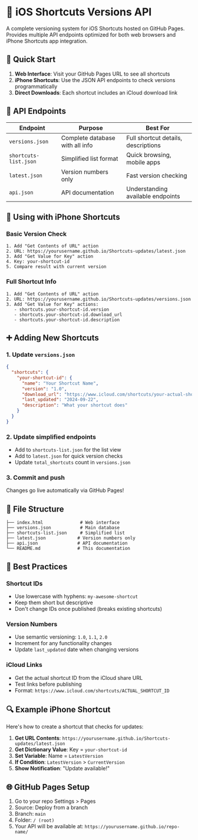 # 📱 iOS Shortcuts Versions API

A complete versioning system for iOS Shortcuts hosted on GitHub Pages. Provides multiple API endpoints optimized for both web browsers and iPhone Shortcuts app integration.

## 🚀 Quick Start

1. **Web Interface**: Visit your GitHub Pages URL to see all shortcuts
2. **iPhone Shortcuts**: Use the JSON API endpoints to check versions programmatically
3. **Direct Downloads**: Each shortcut includes an iCloud download link

## 📡 API Endpoints

| Endpoint | Purpose | Best For |
|----------|---------|----------|
| `versions.json` | Complete database with all info | Full shortcut details, descriptions |
| `shortcuts-list.json` | Simplified list format | Quick browsing, mobile apps |
| `latest.json` | Version numbers only | Fast version checking |
| `api.json` | API documentation | Understanding available endpoints |

## 📱 Using with iPhone Shortcuts

### Basic Version Check
```
1. Add "Get Contents of URL" action
2. URL: https://yourusername.github.io/Shortcuts-updates/latest.json
3. Add "Get Value for Key" action
4. Key: your-shortcut-id
5. Compare result with current version
```

### Full Shortcut Info
```
1. Add "Get Contents of URL" action
2. URL: https://yourusername.github.io/Shortcuts-updates/versions.json
3. Add "Get Value for Key" actions:
   - shortcuts.your-shortcut-id.version
   - shortcuts.your-shortcut-id.download_url
   - shortcuts.your-shortcut-id.description
```

## ➕ Adding New Shortcuts

### 1. Update `versions.json`
```json
{
  "shortcuts": {
    "your-shortcut-id": {
      "name": "Your Shortcut Name",
      "version": "1.0",
      "download_url": "https://www.icloud.com/shortcuts/your-actual-shortcut-id",
      "last_updated": "2024-09-22",
      "description": "What your shortcut does"
    }
  }
}
```

### 2. Update simplified endpoints
- Add to `shortcuts-list.json` for the list view
- Add to `latest.json` for quick version checks
- Update `total_shortcuts` count in `versions.json`

### 3. Commit and push
Changes go live automatically via GitHub Pages!

## 🔧 File Structure

```
├── index.html              # Web interface
├── versions.json           # Main database
├── shortcuts-list.json     # Simplified list
├── latest.json            # Version numbers only
├── api.json               # API documentation
└── README.md              # This documentation
```

## 🎯 Best Practices

### Shortcut IDs
- Use lowercase with hyphens: `my-awesome-shortcut`
- Keep them short but descriptive
- Don't change IDs once published (breaks existing shortcuts)

### Version Numbers
- Use semantic versioning: `1.0`, `1.1`, `2.0`
- Increment for any functionality changes
- Update `last_updated` date when changing versions

### iCloud Links
- Get the actual shortcut ID from the iCloud share URL
- Test links before publishing
- Format: `https://www.icloud.com/shortcuts/ACTUAL_SHORTCUT_ID`

## 🔍 Example iPhone Shortcut

Here's how to create a shortcut that checks for updates:

1. **Get URL Contents**: `https://yourusername.github.io/Shortcuts-updates/latest.json`
2. **Get Dictionary Value**: Key = `your-shortcut-id`
3. **Set Variable**: Name = `LatestVersion`
4. **If Condition**: `LatestVersion` > `CurrentVersion`
5. **Show Notification**: "Update available!"

## 🌐 GitHub Pages Setup

1. Go to your repo Settings > Pages
2. Source: Deploy from a branch
3. Branch: `main`
4. Folder: `/ (root)`
5. Your API will be available at: `https://yourusername.github.io/repo-name/`
